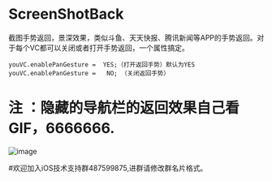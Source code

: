 # ScreenShotBack
截图手势返回，景深效果，类似斗鱼、天天快报、腾讯新闻等APP的手势返回。对于每个VC都可以关闭或者打开手势返回，一个属性搞定。

    youVC.enablePanGesture =  YES;（打开返回手势）默认为YES
    youVC.enablePanGesture =   NO; （关闭返回手势）

# 注 ：隐藏的导航栏的返回效果自己看GIF，6666666.

![image](https://github.com/zhengwenming/ScreenShotBack/blob/master/ScreenShotBack/ScreenShotPop.gif)   

#欢迎加入iOS技术支持群487599875,进群请修改群名片格式。
